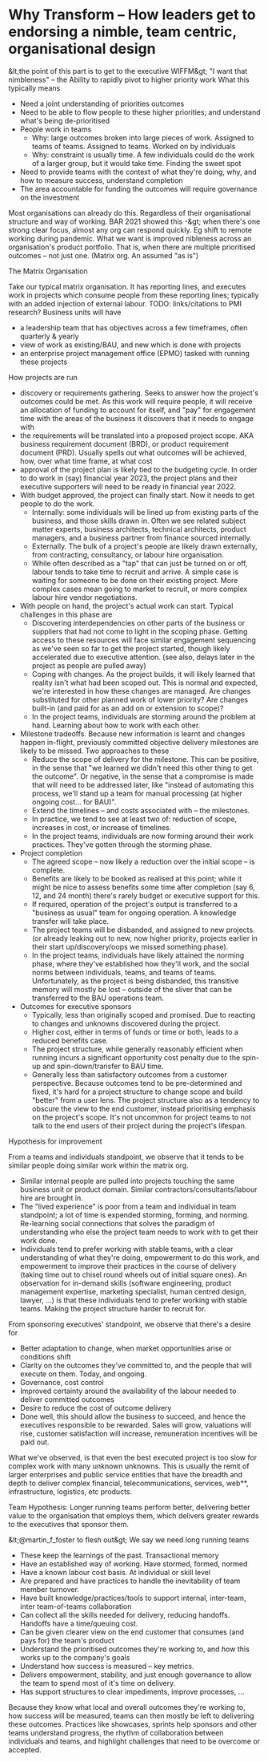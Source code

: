 # Why Transform – How leaders get to endorsing a nimble, team centric, organisational design

\&lt;the point of this part is to get to the executive WIFFM\&gt;
 &quot;I want that nimbleness&quot; – the Ability to rapidly pivot to higher priority work
 What this typically means

- Need a joint understanding of priorities outcomes
- Need to be able to flow people to these higher priorities; and understand what&#39;s being de-prioritised
- People work in teams
  - Why: large outcomes broken into large pieces of work. Assigned to teams of teams. Assigned to teams. Worked on by individuals
  - Why: constraint is usually time. A few individuals could do the work of a larger group, but it would take time. Finding the sweet spot
- Need to provide teams with the context of what they&#39;re doing, why, and how to measure success, understand completion
- The area accountable for funding the outcomes will require governance on the investment

Most organisations can already do this. Regardless of their organisational structure and way of working. BAR 2021 showed this -\&gt; when there&#39;s one strong clear focus, almost any org can respond quickly. Eg shift to remote working during pandemic.
 What we want is improved nibleness across an organisation&#39;s product portfolio. That is, when there are multiple prioritised outcomes – not just one.
 (Matrix org. An assumed &quot;as is&quot;)

The Matrix Organisation

Take our typical matrix organisation. It has reporting lines, and executes work in projects which consume people from these reporting lines; typically with an added injection of external labour.
 TODO: links/citations to PMI research?
 Business units will have

- a leadership team that has objectives across a few timeframes, often quarterly &amp; yearly
- view of work as existing/BAU, and new which is done with projects
- an enterprise project management office (EPMO) tasked with running these projects

How projects are run

- discovery or requirements gathering. Seeks to answer how the project&#39;s outcomes could be met. As this work will require people, it will receive an allocation of funding to account for itself, and &quot;pay&quot; for engagement time with the areas of the business it discovers that it needs to engage with
- the requirements will be translated into a proposed project scope. AKA business requirement document (BRD), or product requirement document (PRD). Usually spells out what outcomes will be achieved, how, over what time frame, at what cost
- approval of the project plan is likely tied to the budgeting cycle. In order to do work in (say) financial year 2023, the project plans and their executive supporters will need to be ready in financial year 2022.
- With budget approved, the project can finally start. Now it needs to get people to do the work.
  - Internally: some individuals will be lined up from existing parts of the business, and those skills drawn in. Often we see related subject matter experts, business architects, technical architects, product managers, and a business partner from finance sourced internally.
  - Externally. The bulk of a project&#39;s people are likely drawn externally, from contracting, consultancy, or labour hire organisation.
  - While often described as a &quot;tap&quot; that can just be turned on or off, labour tends to take time to recruit and arrive. A simple case is waiting for someone to be done on their existing project. More complex cases mean going to market to recruit, or more complex labour hire vendor negotiations.
- With people on hand, the project&#39;s actual work can start. Typical challenges in this phase are
  - Discovering interdependencies on other parts of the business or suppliers that had not come to light in the scoping phase. Getting access to these resources will face similar engagement sequencing as we&#39;ve seen so far to get the project started, though likely accelerated due to executive attention. (see also, delays later in the project as people are pulled away)
  - Coping with changes. As the project builds, it will likely learned that reality isn&#39;t what had been scoped out. This is normal and expected, we&#39;re interested in how these changes are managed. Are changes substituted for other planned work of lower priority? Are changes built-in (and paid for as an add on or extension to scope)?
  - In the project teams, individuals are storming around the problem at hand. Learning about how to work with each other.
- Milestone tradeoffs. Because new information is learnt and changes happen in-flight, previously committed objective delivery milestones are likely to be missed. Two approaches to these
  - Reduce the scope of delivery for the milestone. This can be positive, in the sense that &quot;we learned we didn&#39;t need this other thing to get the outcome&quot;. Or negative, in the sense that a compromise is made that will need to be addressed later, like &quot;instead of automating this process, we&#39;ll stand up a team for manual processing (at higher ongoing cost… for BAU)&quot;.
  - Extend the timelines – and costs associated with – the milestones.
  - In practice, we tend to see at least two of: reduction of scope, increases in cost, or increase of timelines.
  - In the project teams, individuals are now forming around their work practices. They&#39;ve gotten through the storming phase.
- Project completion
  - The agreed scope – now likely a reduction over the initial scope – is complete.
  - Benefits are likely to be booked as realised at this point; while it might be nice to assess benefits some time after completion (say 6, 12, and 24 month) there&#39;s rarely budget or executive support for this.
  - If required, operation of the project&#39;s output is transferred to a &quot;business as usual&quot; team for ongoing operation. A knowledge transfer will take place.
  - The project teams will be disbanded, and assigned to new projects. (or already leaking out to new, now higher priority, projects earlier in their start up/discovery/oops we missed something phase).
  - In the project teams, individuals have likely attained the norming phase, where they&#39;ve established how they&#39;ll work, and the social norms between individuals, teams, and teams of teams. Unfortunately, as the project is being disbanded, this transitive memory will mostly be lost – outside of the sliver that can be transferred to the BAU operations team.
- Outcomes for executive sponsors
  - Typically, less than originally scoped and promised. Due to reacting to changes and unknowns discovered during the project.
  - Higher cost, either in terms of funds or time or both, leads to a reduced benefits case.
  - The project structure, while generally reasonably efficient when running incurs a significant opportunity cost penalty due to the spin-up and spin-down/transfer to BAU time.
  - Generally less than satisfactory outcomes from a customer perspective. Because outcomes tend to be pre-determined and fixed, it&#39;s hard for a project structure to change scope and build &quot;better&quot; from a user lens. The project structure also as a tendency to obscure the view to the end customer, instead prioritising emphasis on the project&#39;s scope. It&#39;s not uncommon for project teams to not talk to the end users of their project during the project&#39;s lifespan.

Hypothesis for improvement

From a teams and individuals standpoint, we observe that it tends to be similar people doing similar work within the matrix org.

- Similar internal people are pulled into projects touching the same business unit or product domain. Similar contractors/consultants/labour hire are brought in.
- The &quot;lived experience&quot; is poor from a team and individual in team standpoint; a lot of time is expended storming, forming, and norming. Re-learning social connections that solves the paradigm of understanding who else the project team needs to work with to get their work done.
- Individuals tend to prefer working with stable teams, with a clear understanding of what they&#39;re doing, empowerment to do this work, and empowerment to improve their practices in the course of delivery (taking time out to chisel round wheels out of initial square ones). An observation for in-demand skills (software engineering, product management expertise, marketing specialist, human centred design, lawyer, …) is that these individuals tend to prefer working with stable teams. Making the project structure harder to recruit for.

From sponsoring executives&#39; standpoint, we observe that there&#39;s a desire for

- Better adaptation to change, when market opportunities arise or conditions shift
- Clarity on the outcomes they&#39;ve committed to, and the people that will execute on them. Today, and ongoing.
- Governance, cost control
- Improved certainty around the availability of the labour needed to deliver committed outcomes
- Desire to reduce the cost of outcome delivery
- Done well, this should allow the business to succeed, and hence the executives responsible to be rewarded. Sales will grow, valuations will rise, customer satisfaction will increase, remuneration incentives will be paid out.

What we&#39;ve observed, is that even the best executed project is too slow for complex work with many unknown unknowns. This is usually the remit of larger enterprises and public service entities that have the breadth and depth to deliver complex financial, telecommunications, services, web\*\*, infrastructure, logistics, etc products.

Team Hypothesis: Longer running teams perform better, delivering better value to the organisation that employs them, which delivers greater rewards to the executives that sponsor them.

\&lt;@martin\_f\_foster to flesh out\&gt;
 We say we need long running teams

- These keep the learnings of the past. Transactional memory
- Have an established way of working. Have stormed, formed, normed
- Have a known labour cost basis. At individual or skill level
- Are prepared and have practices to handle the inevitability of team member turnover.
- Have built knowledge/practices/tools to support internal, inter-team, inter team-of-teams collaboration
- Can collect all the skills needed for delivery, reducing handoffs. Handoffs have a time/queuing cost.
- Can be given clearer view on the end customer that consumes (and pays for) the team&#39;s product
- Understand the prioritised outcomes they&#39;re working to, and how this works up to the company&#39;s goals
- Understand how success is measured – key metrics.
- Delivers empowerment, stability, and just enough governance to allow the team to spend most of it&#39;s time on delivery.
- Has support structures to clear impediments, improve processes, …

Because they know what local and overall outcomes they&#39;re working to, how success will be measured, teams can then mostly be left to delivering these outcomes. Practices like showcases, sprints help sponsors and other teams understand progress, the rhythm of collaboration between individuals and teams, and highlight challenges that need to be overcome or accepted.